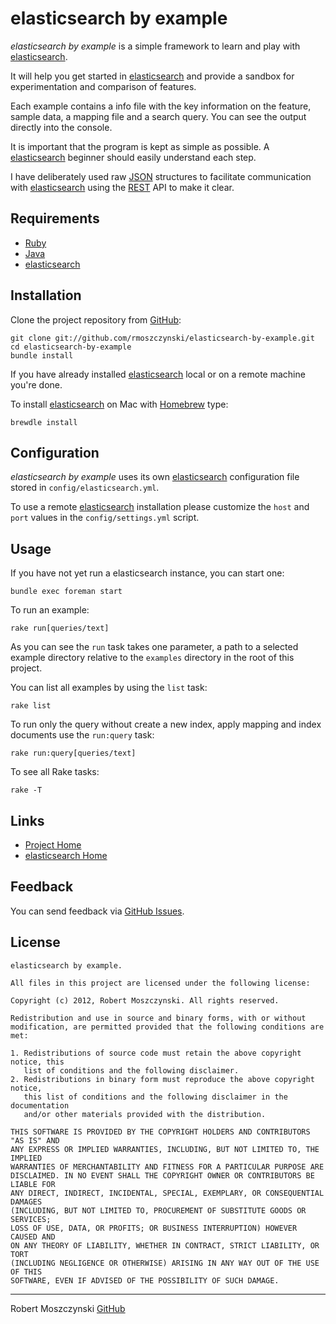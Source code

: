 elasticsearch by example
========================

_elasticsearch by example_ is a simple framework to learn and play with
[elasticsearch](http://elasticsearch.org).

It will help you get started in [elasticsearch](http://elasticsearch.org)
and provide a sandbox for experimentation and comparison of features.

Each example contains a info file with the key information on the feature,
sample data, a mapping file and a search query. You can see the output directly
into the console.

It is important that the program is kept as simple as possible.
A [elasticsearch](http://elasticsearch.org) beginner should easily understand each step.

I have deliberately used raw [JSON](http://www.json.org/) structures to facilitate communication with [elasticsearch](http://elasticsearch.org) using the
[REST](http://en.wikipedia.org/wiki/Representational_state_transfer) API to make
it clear.


Requirements
------------

* [Ruby](http://ruby-lang.org)
* [Java](http://www.java.com)
* [elasticsearch](http://www.elasticsearch.org)


Installation
------------

Clone the project repository from [GitHub](http://github.com/):

    git clone git://github.com/rmoszczynski/elasticsearch-by-example.git
    cd elasticsearch-by-example
    bundle install

If you have already installed [elasticsearch](http://elasticsearch.org) local
or on a remote machine you're done.

To install [elasticsearch](http://elasticsearch.org) on Mac with
[Homebrew](http://mxcl.github.com/homebrew/) type:

    brewdle install


Configuration
-------------

_elasticsearch by example_ uses its own [elasticsearch](http://elasticsearch.org) configuration file stored in `config/elasticsearch.yml`.

To use a remote [elasticsearch](http://elasticsearch.org) installation
please customize the `host` and `port` values in the `config/settings.yml` script.


Usage
-----

If you have not yet run a elasticsearch instance, you can start one:

    bundle exec foreman start

To run an example:

    rake run[queries/text]

As you can see the `run` task takes one parameter, a path to a selected
example directory relative to the `examples` directory in the root of this project.

You can list all examples by using the `list` task:

    rake list

To run only the query without create a new index, apply mapping and index documents use the `run:query` task:

    rake run:query[queries/text]

To see all Rake tasks:

    rake -T


Links
-----

* [Project Home](https://github.com/rmoszczynski/elasticsearch-by-example)
* [elasticsearch Home](http://www.elasticsearch.org/)


Feedback
--------

You can send feedback via [GitHub Issues](https://github.com/rmoszczynski/elasticsearch-by-example/issues).


License
-------

    elasticsearch by example.

    All files in this project are licensed under the following license:

    Copyright (c) 2012, Robert Moszczynski. All rights reserved.

    Redistribution and use in source and binary forms, with or without
    modification, are permitted provided that the following conditions are met:

    1. Redistributions of source code must retain the above copyright notice, this
       list of conditions and the following disclaimer.
    2. Redistributions in binary form must reproduce the above copyright notice,
       this list of conditions and the following disclaimer in the documentation
       and/or other materials provided with the distribution.

    THIS SOFTWARE IS PROVIDED BY THE COPYRIGHT HOLDERS AND CONTRIBUTORS "AS IS" AND
    ANY EXPRESS OR IMPLIED WARRANTIES, INCLUDING, BUT NOT LIMITED TO, THE IMPLIED
    WARRANTIES OF MERCHANTABILITY AND FITNESS FOR A PARTICULAR PURPOSE ARE
    DISCLAIMED. IN NO EVENT SHALL THE COPYRIGHT OWNER OR CONTRIBUTORS BE LIABLE FOR
    ANY DIRECT, INDIRECT, INCIDENTAL, SPECIAL, EXEMPLARY, OR CONSEQUENTIAL DAMAGES
    (INCLUDING, BUT NOT LIMITED TO, PROCUREMENT OF SUBSTITUTE GOODS OR SERVICES;
    LOSS OF USE, DATA, OR PROFITS; OR BUSINESS INTERRUPTION) HOWEVER CAUSED AND
    ON ANY THEORY OF LIABILITY, WHETHER IN CONTRACT, STRICT LIABILITY, OR TORT
    (INCLUDING NEGLIGENCE OR OTHERWISE) ARISING IN ANY WAY OUT OF THE USE OF THIS
    SOFTWARE, EVEN IF ADVISED OF THE POSSIBILITY OF SUCH DAMAGE.


-----
Robert Moszczynski [GitHub](https://github.com/rmoszczynski)
